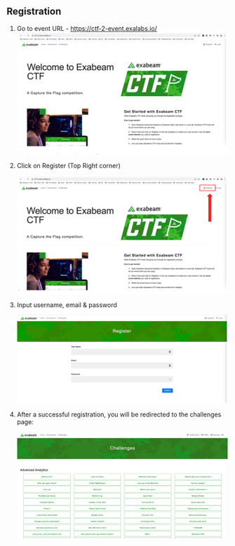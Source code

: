 ## Registration

1.	Go to event URL - https://ctf-2-event.exalabs.io/
	![](../Images/main_page.png)

2. Click on Register (Top Right corner)

	![](../Images/register_button.png)
	
3. Input username, email & password

	![](../Images/form.png)

4. After a successful registration, you will be redirected to the challenges page:

	![](../Images/challenges.png)